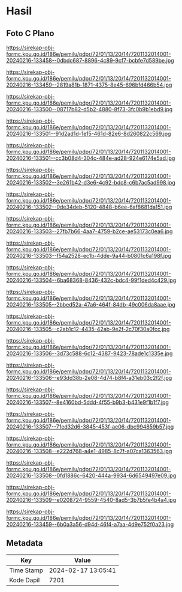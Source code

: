 # Hasil

## Foto C Plano

https://sirekap-obj-formc.kpu.go.id/186e/pemilu/pdpr/72/01/13/20/14/7201132014001-20240216-133458--0dbdc687-8896-4c89-9cf7-bcbfe7d589be.jpg

https://sirekap-obj-formc.kpu.go.id/186e/pemilu/pdpr/72/01/13/20/14/7201132014001-20240216-133459--2819a81b-1871-4375-8e45-696bfd466b54.jpg

https://sirekap-obj-formc.kpu.go.id/186e/pemilu/pdpr/72/01/13/20/14/7201132014001-20240216-133500--08717b82-d5b2-4880-8f73-3fc0b9b1ebd9.jpg

https://sirekap-obj-formc.kpu.go.id/186e/pemilu/pdpr/72/01/13/20/14/7201132014001-20240216-133501--91d2ad1d-1e15-461d-82e6-8d260822c569.jpg

https://sirekap-obj-formc.kpu.go.id/186e/pemilu/pdpr/72/01/13/20/14/7201132014001-20240216-133501--cc3b08d4-304c-484e-ad28-924e6174e5ad.jpg

https://sirekap-obj-formc.kpu.go.id/186e/pemilu/pdpr/72/01/13/20/14/7201132014001-20240216-133502--3e261b42-d3e6-4c92-bdc8-c6b7ac5ad998.jpg

https://sirekap-obj-formc.kpu.go.id/186e/pemilu/pdpr/72/01/13/20/14/7201132014001-20240216-133502--0de34deb-5120-4848-b6ee-6af8681da151.jpg

https://sirekap-obj-formc.kpu.go.id/186e/pemilu/pdpr/72/01/13/20/14/7201132014001-20240216-133503--27fb7b66-4aa7-4759-b2ce-ae53173c0ea6.jpg

https://sirekap-obj-formc.kpu.go.id/186e/pemilu/pdpr/72/01/13/20/14/7201132014001-20240216-133503--f54a2528-ec1b-4dde-9a44-b0801c6a198f.jpg

https://sirekap-obj-formc.kpu.go.id/186e/pemilu/pdpr/72/01/13/20/14/7201132014001-20240216-133504--6ba68368-8436-432c-bdc4-99f1ded4c429.jpg

https://sirekap-obj-formc.kpu.go.id/186e/pemilu/pdpr/72/01/13/20/14/7201132014001-20240216-133505--2bbed52a-47a6-464f-84db-49c006da8aae.jpg

https://sirekap-obj-formc.kpu.go.id/186e/pemilu/pdpr/72/01/13/20/14/7201132014001-20240216-133505--c2ab1c12-4435-42ab-9e2f-2c70f30a0fcc.jpg

https://sirekap-obj-formc.kpu.go.id/186e/pemilu/pdpr/72/01/13/20/14/7201132014001-20240216-133506--3d73c588-6c12-4387-9423-78ade1c1335e.jpg

https://sirekap-obj-formc.kpu.go.id/186e/pemilu/pdpr/72/01/13/20/14/7201132014001-20240216-133506--e93dd38b-2e08-4d74-b8f4-a31eb03c2f2f.jpg

https://sirekap-obj-formc.kpu.go.id/186e/pemilu/pdpr/72/01/13/20/14/7201132014001-20240216-133507--8e4160bd-5ddd-4f55-b9b3-b431e9f1b1f7.jpg

https://sirekap-obj-formc.kpu.go.id/186e/pemilu/pdpr/72/01/13/20/14/7201132014001-20240216-133507--71ed32d6-3845-453f-ae06-dbc994859b57.jpg

https://sirekap-obj-formc.kpu.go.id/186e/pemilu/pdpr/72/01/13/20/14/7201132014001-20240216-133508--e222d768-a4e1-4985-8c7f-a07ca1363563.jpg

https://sirekap-obj-formc.kpu.go.id/186e/pemilu/pdpr/72/01/13/20/14/7201132014001-20240216-133508--0fd1886c-6420-444a-9934-6d6549497e09.jpg

https://sirekap-obj-formc.kpu.go.id/186e/pemilu/pdpr/72/01/13/20/14/7201132014001-20240216-133509--e0208724-9559-4540-8ad5-3b7b5fe4b4a4.jpg

https://sirekap-obj-formc.kpu.go.id/186e/pemilu/pdpr/72/01/13/20/14/7201132014001-20240216-133459--6b0a3a56-d94d-46f4-a7aa-4d9e752f0a23.jpg


## Metadata

| Key        | Value               |
| ---------- | ------------------- |
| Time Stamp | 2024-02-17 13:05:41 |
| Kode Dapil | 7201                |



